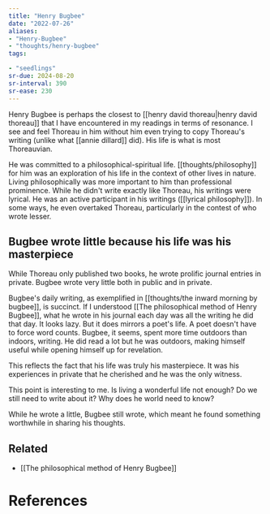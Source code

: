 ```yaml
---
title: "Henry Bugbee"
date: "2022-07-26"
aliases:
- "Henry-Bugbee"
- "thoughts/henry-bugbee"
tags:

- "seedlings"
sr-due: 2024-08-20
sr-interval: 390
sr-ease: 230
---
```


Henry Bugbee is perhaps the closest to [[henry david thoreau|henry david thoreau]] that I have encountered in my readings in terms of resonance. I see and feel Thoreau in him without him even trying to copy Thoreau's writing (unlike what [[annie dillard]] did). His life is what is most Thoreauvian.

He was committed to a philosophical-spiritual life. [[thoughts/philosophy]] for him was an exploration of his life in the context of other lives in nature. Living philosophically was more important to him than professional prominence. While he didn't write exactly like Thoreau, his writings were lyrical. He was an active participant in his writings ([[lyrical philosophy]]). In some ways, he even overtaked Thoreau, particularly in the contest of who wrote lesser.

## Bugbee wrote little because his life was his masterpiece

While Thoreau only published two books, he wrote prolific journal entries in private. Bugbee wrote very little both in public and in private.

Bugbee's daily writing, as exemplified in [[thoughts/the inward morning by bugbee]], is succinct. If I understood [[The philosophical method of Henry Bugbee]], what he wrote in his journal each day was all the writing he did that day. It looks lazy. But it does mirrors a poet's life. A poet doesn't have to force word counts. Bugbee, it seems, spent more time outdoors than indoors, writing. He did read a lot but he was outdoors, making himself useful while opening himself up for revelation.

This reflects the fact that his life was truly his masterpiece. It was his experiences in private that he cherished and he was the only witness.

This point is interesting to me. Is living a wonderful life not enough? Do we still need to write about it? Why does he world need to know?

While he wrote a little, Bugbee still wrote, which meant he found something worthwhile in sharing his thoughts.

## Related

- [[The philosophical method of Henry Bugbee]]

# References
